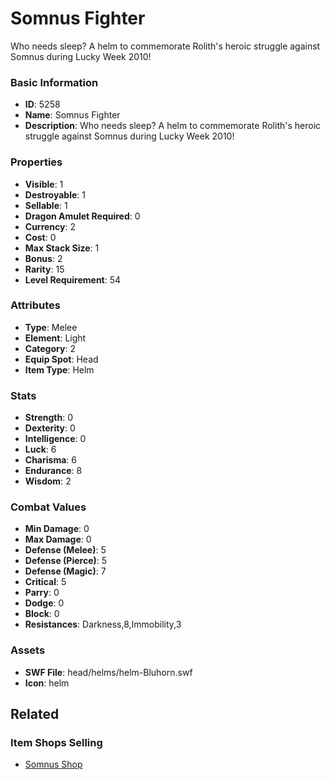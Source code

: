 # Somnus Fighter

Who needs sleep? A helm to commemorate Rolith's heroic struggle against Somnus during Lucky Week 2010!

### Basic Information

- **ID**: 5258
- **Name**: Somnus Fighter
- **Description**: Who needs sleep? A helm to commemorate Rolith&#039;s heroic struggle against Somnus during Lucky Week 2010!

### Properties

- **Visible**: 1
- **Destroyable**: 1
- **Sellable**: 1
- **Dragon Amulet Required**: 0
- **Currency**: 2
- **Cost**: 0
- **Max Stack Size**: 1
- **Bonus**: 2
- **Rarity**: 15
- **Level Requirement**: 54

### Attributes

- **Type**: Melee
- **Element**: Light
- **Category**: 2
- **Equip Spot**: Head
- **Item Type**: Helm

### Stats

- **Strength**: 0
- **Dexterity**: 0
- **Intelligence**: 0
- **Luck**: 6
- **Charisma**: 6
- **Endurance**: 8
- **Wisdom**: 2

### Combat Values

- **Min Damage**: 0
- **Max Damage**: 0
- **Defense (Melee)**: 5
- **Defense (Pierce)**: 5
- **Defense (Magic)**: 7
- **Critical**: 5
- **Parry**: 0
- **Dodge**: 0
- **Block**: 0
- **Resistances**: Darkness,8,Immobility,3

### Assets

- **SWF File**: head/helms/helm-Bluhorn.swf
- **Icon**: helm

## Related

### Item Shops Selling

- [Somnus Shop](../item-shops/194-somnus-shop.md)

